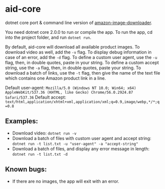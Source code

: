 # aid-core
dotnet core port &amp; command line version of [amazon-image-downloader](https://github.com/bodzaital/amazon-image-downloader).

You need dotnet core 2.0.0 to run or compile the app. To run the app, cd into the project folder, and run `dotnet run`.

By default, aid-core will download all available product images. To download video as well, add the `-v` flag. To display debug information in case of an error, add the `-d` flag. To define a custom user agent, use the `-u` flag, then, in double quotes, paste in your string. To define a custom accept string, use the `-a` flag, then, in double quotes, paste your string. To download a batch of links, use the `-t` flag, then give the name of the text file which contains one Amazon product link in a line.

Default user-agent: `Mozilla/5.0 (Windows NT 10.0; Win64; x64) AppleWebKit/537.36 (KHTML, like Gecko) Chrome/56.0.2924.87 Safari/537.36`
Default accept: `text/html,application/xhtml+xml,application/xml;q=0.9,image/webp,*/*;q=0.8`

## Examples:

- Download video: `dotnet run -v`
- Download a batch of files with custom user agent and accept string: `dotnet run -t list.txt -u "user-agent" -a "accept-string"`
- Download a batch of files, and display any error message in length: `dotnet run -t list.txt -d`

## Known bugs:
- If there are no images, the app will exit with an error.
